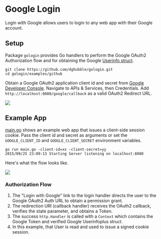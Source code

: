 # Google Login

Login with Google allows users to login to any web app with their Google account.

## Setup

Package `gologin` provides Go handlers to perform the Google OAuth2 Authorization flow and for obtaining the Google [Userinfo struct](https://godoc.org/google.golang.org/api/oauth2/v2#Userinfo).

```
git clone https://github.com/dghubble/gologin.git
cd gologin/examples/github
```

Obtain a Google OAuth2 application client id and secret from [Google Developer Console](https://console.cloud.google.com). Navigate to APIs & Services, then Credentials. Add `http://localhost:8080/google/callback` as a valid OAuth2 Redirect URL.

<img src="https://storage.googleapis.com/dghubble/google-valid-callback.png">

## Example App

[main.go](main.go) shows an example web app that issues a client-side session cookie. Pass the client id and secret as arguments or set the `GOOGLE_CLIENT_ID` and `GOOGLE_CLIENT_SECRET` environment variables.

```
go run main.go -client-id=xx -client-secret=yy
2015/09/25 23:09:13 Starting Server listening on localhost:8080
```

Here's what the flow looks like.

<img src="https://storage.googleapis.com/dghubble/google-web-login.gif">

### Authorization Flow

1. The "Login with Google" link to the login handler directs the user to the Google OAuth2 Auth URL to obtain a permission grant.
2. The redirection URI (callback handler) receives the OAuth2 callback, verifies the state parameter, and obtains a Token.
3. The success `http.Handler` is called with a `Context` which contains the Google Token and verified Google Userinfoplus struct.
4. In this example, that User is read and used to issue a signed cookie session.

